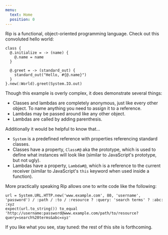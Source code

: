 ```yaml
---
menu:
  text: Home
  position: 0
---
```


Rip is a functional, object-oriented programming language. Check out this convoluted hello world:

    class {
      @.initialize = -> (name) {
        @.name = name
      }

      @.greet = -> (standard_out) {
        standard_out("Hello, #{@.name}")
      }
    }.new(:World).greet(System.IO.out)

Though this example is overly complex, it does demonstrate several things:

* Classes and lambdas are completely anonymous, just like every other object. To name anything you need to assign it to a reference.
* Lambdas may be passed around like any other object.
* Lambdas are called by adding parenthesis.

Additionally it would be helpful to know that...

* `System` is a predefined reference with properties referencing standard classes.
* Classes have a property, `Class#@` aka the prototype, which is used to define what instances will look like (similar to JavaScript's prototype, but not ugly).
* Lambdas have a property, `Lambda#@`, which is a reference to the current receiver (similar to JavaScript's `this` keyword when used inside a function).

More practically speaking Rip allows one to write code like the following:

    url = System.URL.HTTP.new('www.example.com', 80, 'username', 'password') / :path / :to / :resource ? :query: 'search terms' ? :abc: :xyz
    expect(url.to_string()) to_equal 'http://username:password@www.example.com/path/to/resource?query=search%20terms&abc=xyz'

If you like what you see, stay tuned: the rest of this site is forthcoming.
